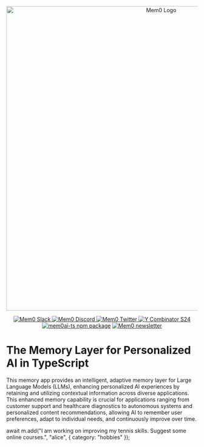 <p align="center">
  <img src="https://github.com/mem0ai/mem0/blob/main/docs/images/banner.png" width="800px" alt="Mem0 Logo">
</p>

<p align="center">
  <a href="https://mem0.ai/slack">
    <img src="https://img.shields.io/badge/slack-mem0-brightgreen.svg?logo=slack" alt="Mem0 Slack">
  </a>
  <a href="https://mem0.ai/discord">
    <img src="https://dcbadge.vercel.app/api/server/6PzXDgEjG5?style=flat" alt="Mem0 Discord">
  </a>
  <a href="https://x.com/mem0ai">
    <img src="https://img.shields.io/twitter/follow/mem0ai" alt="Mem0 Twitter">
  </a>
  <a href="https://www.ycombinator.com/companies/mem0"><img src="https://img.shields.io/badge/Y%20Combinator-S24-orange?style=flat-square" alt="Y Combinator S24"></a>
  <a href="https://www.npmjs.com/package/mem0ai-ts"><img src="https://img.shields.io/npm/v/mem0ai-ts?style=flat-square&label=npm+mem0ai-ts" alt="mem0ai-ts npm package"></a>
  <a href="https://mem0.ai/email"><img src="https://img.shields.io/badge/substack-mem0-brightgreen.svg?logo=substack&label=mem0+substack" alt="Mem0 newsletter"></a>
</p>

# The Memory Layer for Personalized AI in TypeScript

This memory app provides an intelligent, adaptive memory layer for Large Language Models (LLMs), enhancing personalized AI experiences by retaining and utilizing contextual information across diverse applications. This enhanced memory capability is crucial for applications ranging from customer support and healthcare diagnostics to autonomous systems and personalized content recommendations, allowing AI to remember user preferences, adapt to individual needs, and continuously improve over time.


await m.add("I am working on improving my tennis skills. Suggest some online courses.", "alice", { category: "hobbies" });

```
